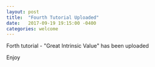 ```yaml
---
layout: post
title:  "Fourth Tutorial Uploaded"
date:   2017-09-19 19:15:00 -0400
categories: welcome
---
```

Forth tutorial - "Great Intrinsic Value" has been uploaded

Enjoy